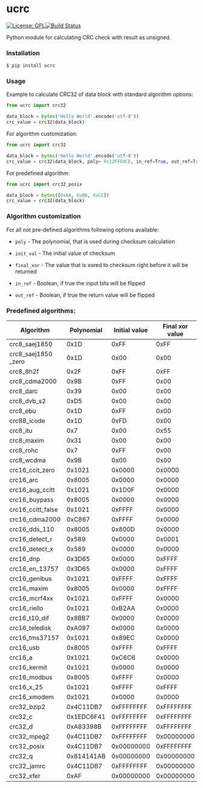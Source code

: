# ucrc
[![License: GPL](https://img.shields.io/badge/License-GPL-blue)](https://gnu.org/licenses/gpl-3.0.txt)[![Build Status](https://travis-ci.com/sizeofanton/ucrc.svg?branch=master)](https://travis-ci.com/sizeofanton/ucrc)

Python module for calculating CRC check with result as unsigned.

### Installation

```sh
$ pip install ucrc
```



### Usage

Example to calculate CRC32 of data block with standard algorithm options:

```python
from ucrc import crc32

data_block = bytes('Hello World'.encode('utf-8'))
crc_value = crc32(data_block)
```

For algorithm customization:
```python
from ucrc import crc32

data_block = bytes('Hello World'.encode('utf-8'))
crc_value = crc32(data_block, poly= 0x12FF00CE, in_ref=True, out_ref=True)
```

For predefined algorithm:

```python
from ucrc import crc32_posix

data_block = bytes([0xAA, 0xBB, 0xCC])
crc_value = crc32(data_block)
```



### Algorithm customization

For all not pre-defined algorithms following options available:

- `poly` - The polynomial, that is used during checksum calculation

- `init_val` - The initial value of checksum

- `final_xor` - The value that is xored to checksum right before it will be returned

- `in_ref` - Boolean, if true the input bits will be flipped

- `out_ref` - Boolean, if true the return value will be flipped

  

### Predefined algorithms:

| Algorithm           | Polynomial | Initial value | Final xor value | Input ref | Output ref |
| ------------------- | ---------- | ------------- | --------------- | --------- | ---------- |
| crc8_saej1850       | 0x1D       | 0xFF          | 0xFF            | False     | False      |
| crc8_saej1850 _zero | 0x1D       | 0x00          | 0x00            | False     | False      |
| crc8_8h2f           | 0x2F       | 0xFF          | 0xFF            | False     | False      |
| crc8_cdma2000       | 0x9B       | 0xFF          | 0x00            | False     | False      |
| crc8_darc           | 0x39       | 0x00          | 0x00            | True      | True       |
| crc8_dvb_s2         | 0xD5       | 0x00          | 0x00            | False     | False      |
| crc8_ebu            | 0x1D       | 0xFF          | 0x00            | True      | True       |
| crc88_icode         | 0x1D       | 0xFD          | 0x00            | False     | False      |
| crc8_itu            | 0x7        | 0x00          | 0x55            | False     | False      |
| crc8_maxim          | 0x31       | 0x00          | 0x00            | True      | True       |
| crc8_rohc           | 0x7        | 0xFF          | 0x00            | True      | True       |
| crc8_wcdma          | 0x9B       | 0x00          | 0x00            | True      | True       |
| crc16_ccit_zero     | 0x1021     | 0x0000        | 0x0000          | False     | False      |
| crc16_arc           | 0x8005     | 0x0000        | 0x0000          | True      | True       |
| crc16_aug_ccitt     | 0x1021     | 0x1D0F        | 0x0000          | False     | False      |
| crc16_buypass       | 0x8005     | 0x0000        | 0x0000          | False     | False      |
| crc16_ccitt_false   | 0x1021     | 0xFFFF        | 0x0000          | False     | False      |
| crc16_cdma2000      | 0xC867     | 0xFFFF        | 0x0000          | False     | False      |
| crc16_dds_110       | 0x8005     | 0x800D        | 0x0000          | False     | False      |
| crc16_detect_r      | 0x589      | 0x0000        | 0x0001          | False     | False      |
| crc16_detect_x      | 0x589      | 0x0000        | 0x0000          | False     | False      |
| crc16_dnp           | 0x3D65     | 0x0000        | 0xFFFF          | True      | True       |
| crc16_en_13757      | 0x3D65     | 0x0000        | 0xFFFF          | False     | False      |
| crc16_genibus       | 0x1021     | 0xFFFF        | 0xFFFF          | False     | False      |
| crc16_maxim         | 0x8005     | 0x0000        | 0xFFFF          | True      | True       |
| crc16_mcrf4xx       | 0x1021     | 0xFFFF        | 0x0000          | True      | True       |
| crc16_riello        | 0x1021     | 0xB2AA        | 0x0000          | True      | True       |
| crc16_t10_dif       | 0x8BB7     | 0x0000        | 0x0000          | False     | False      |
| crc16_teledisk      | 0xA097     | 0x0000        | 0x0000          | False     | False      |
| crc16_tms37157      | 0x1021     | 0x89EC        | 0x0000          | False     | False      |
| crc16_usb           | 0x8005     | 0xFFFF        | 0xFFFF          | True      | True       |
| crc16_a             | 0x1021     | 0xC6C6        | 0x0000          | True      | True       |
| crc16_kermit        | 0x1021     | 0x0000        | 0x0000          | True      | True       |
| crc16_modbus        | 0x8005     | 0xFFFF        | 0x0000          | True      | True       |
| crc16_x_25          | 0x1021     | 0xFFFF        | 0xFFFF          | True      | True       |
| crc16_xmodem        | 0x1021     | 0x0000        | 0x0000          | False     | False      |
| crc32_bzip2         | 0x4C11DB7  | 0xFFFFFFFF    | 0xFFFFFFFF      | False     | False      |
| crc32_c             | 0x1EDC6F41 | 0xFFFFFFFF    | 0xFFFFFFFF      | True      | True       |
| crc32_d             | 0xA83398B  | 0xFFFFFFFF    | 0xFFFFFFFF      | True      | True       |
| crc32_mpeg2         | 0x4C11DB7  | 0xFFFFFFFF    | 0x00000000      | False     | False      |
| crc32_posix         | 0x4C11DB7  | 0x00000000    | 0xFFFFFFFF      | False     | False      |
| crc32_q             | 0x814141AB | 0x00000000    | 0x00000000      | False     | False      |
| crc32_jamrc         | 0x4C11DB7  | 0xFFFFFFFF    | 0x00000000      | True      | True       |
| crc32_xfer          | 0xAF       | 0x00000000    | 0x00000000      | False     | False      |



